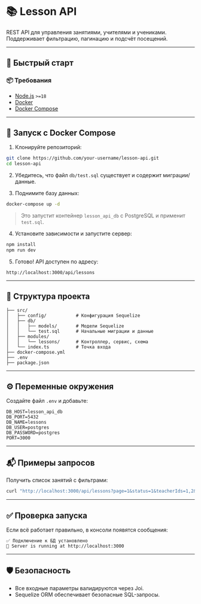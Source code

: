 # 📚 Lesson API

REST API для управления занятиями, учителями и учениками. Поддерживает фильтрацию, пагинацию и подсчёт посещений.

---

## 🚀 Быстрый старт

### 📦 Требования

- [Node.js](https://nodejs.org/) `>=18`
- [Docker](https://www.docker.com/)
- [Docker Compose](https://docs.docker.com/compose/)

---

## 🐳 Запуск с Docker Compose

1. Клонируйте репозиторий:

```bash
git clone https://github.com/your-username/lesson-api.git
cd lesson-api
```

2. Убедитесь, что файл `db/test.sql` существует и содержит миграции/данные.

3. Поднимите базу данных:

```bash
docker-compose up -d
```

> Это запустит контейнер `lesson_api_db` с PostgreSQL и применит `test.sql`.

4. Установите зависимости и запустите сервер:

```bash
npm install
npm run dev
```

5. Готово! API доступен по адресу:

```
http://localhost:3000/api/lessons
```

---

## 📂 Структура проекта

```
├── src/
│   ├── config/           # Конфигурация Sequelize
│   ├── db/
│   │   ├── models/       # Модели Sequelize
│   │   └── test.sql      # Начальные миграции и данные
│   ├── modules/
│   │   └── lessons/      # Контроллер, сервис, схема
│   └── index.ts          # Точка входа
├── docker-compose.yml
├── .env
├── package.json
```

---

## ⚙️ Переменные окружения

Создайте файл `.env` и добавьте:

```
DB_HOST=lesson_api_db
DB_PORT=5432
DB_NAME=lessons
DB_USER=postgres
DB_PASSWORD=postgres
PORT=3000
```

---

## 📬 Примеры запросов

Получить список занятий с фильтрами:

```bash
curl "http://localhost:3000/api/lessons?page=1&status=1&teacherIds=1,2&studentsCount=2,5"
```

---

## ✅ Проверка запуска

Если всё работает правильно, в консоли появятся сообщения:

```
✅ Подключение к БД установлено
🚀 Server is running at http://localhost:3000
```

---

## 🛡️ Безопасность

- Все входные параметры валидируются через Joi.
- Sequelize ORM обеспечивает безопасные SQL-запросы.